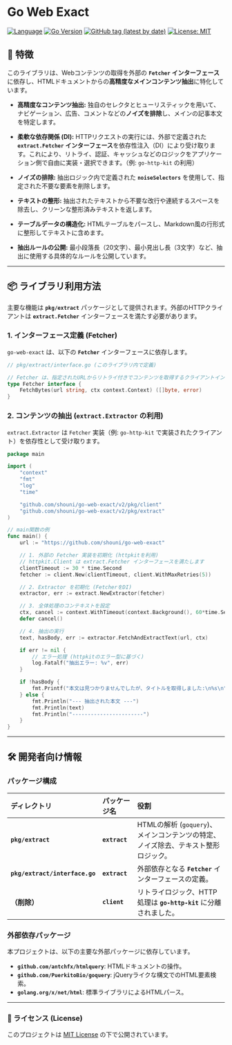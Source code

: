 # Go Web Exact

[![Language](https://img.shields.io/badge/Language-Go-blue)](https://golang.org/)
[![Go Version](https://img.shields.io/github/go-mod/go-version/shouni/go-web-exact)](https://golang.org/)
[![GitHub tag (latest by date)](https://img.shields.io/github/v/tag/shouni/go-web-exact)](https://github.com/shouni/go-web-exact/tags)
[![License: MIT](https://img.shields.io/badge/License-MIT-yellow.svg)](https://opensource.org/licenses/MIT)

## 🚀 特徴

このライブラリは、Webコンテンツの取得を外部の **`Fetcher` インターフェース**に依存し、HTMLドキュメントからの**高精度なメインコンテンツ抽出**に特化しています。

* **高精度なコンテンツ抽出:** 独自のセレクタとヒューリスティックを用いて、ナビゲーション、広告、コメントなどの**ノイズを排除**し、メインの記事本文を特定します。

* **柔軟な依存関係 (DI):** HTTPリクエストの実行には、外部で定義された **`extract.Fetcher` インターフェース**を依存性注入（DI）により受け取ります。これにより、リトライ、認証、キャッシュなどのロジックをアプリケーション側で自由に実装・選択できます。（例: `go-http-kit` の利用）

* **ノイズの排除:** 抽出ロジック内で定義された **`noiseSelectors`** を使用して、指定された不要な要素を削除します。

* **テキストの整形:** 抽出されたテキストから不要な改行や連続するスペースを除去し、クリーンな整形済みテキストを返します。

* **テーブルデータの構造化:** HTMLテーブルをパースし、Markdown風の行形式に整形してテキストに含めます。

* **抽出ルールの公開:** 最小段落長（20文字）、最小見出し長（3文字）など、抽出に使用する具体的なルールを公開しています。

-----

## 📦 ライブラリ利用方法

主要な機能は **`pkg/extract`** パッケージとして提供されます。外部のHTTPクライアントは **`extract.Fetcher`** インターフェースを満たす必要があります。

### 1\. インターフェース定義 (Fetcher)

`go-web-exact` は、以下の **`Fetcher`** インターフェースに依存します。

```go
// pkg/extract/interface.go (このライブラリ内で定義)

// Fetcher は、指定されたURLからリトライ付きでコンテンツを取得するクライアントインターフェースです。
type Fetcher interface {
	FetchBytes(url string, ctx context.Context) ([]byte, error)
}
````

### 2\. コンテンツの抽出 (`extract.Extractor` の利用)

`extract.Extractor` は `Fetcher` 実装（例: `go-http-kit` で実装されたクライアント）を依存性として受け取ります。

```go
package main

import (
    "context"
    "fmt"
    "log"
    "time"

	"github.com/shouni/go-web-exact/v2/pkg/client"
	"github.com/shouni/go-web-exact/v2/pkg/extract"
)

// main関数の例
func main() {
	url := "https://github.com/shouni/go-web-exact"

	// 1. 外部の Fetcher 実装を初期化 (httpkitを利用)
	// httpkit.Client は extract.Fetcher インターフェースを満たします
	clientTimeout := 30 * time.Second
	fetcher := client.New(clientTimeout, client.WithMaxRetries(5))

	// 2. Extractor を初期化 (FetcherをDI)
	extractor, err := extract.NewExtractor(fetcher)

	// 3. 全体処理のコンテキストを設定
	ctx, cancel := context.WithTimeout(context.Background(), 60*time.Second)
	defer cancel()

	// 4. 抽出の実行
	text, hasBody, err := extractor.FetchAndExtractText(url, ctx)

	if err != nil {
		// エラー処理 (httpkitのエラー型に基づく)
		log.Fatalf("抽出エラー: %v", err)
	}

	if !hasBody {
		fmt.Printf("本文は見つかりませんでしたが、タイトルを取得しました:\n%s\n", text)
	} else {
		fmt.Println("--- 抽出された本文 ---")
		fmt.Println(text)
		fmt.Println("-----------------------")
	}
}
```

-----

## 🛠️ 開発者向け情報

### パッケージ構成

| ディレクトリ | パッケージ名 | 役割 |
| :--- | :--- | :--- |
| **`pkg/extract`** | **`extract`** | HTMLの解析 (`goquery`)、メインコンテンツの特定、ノイズ除去、テキスト整形ロジック。 |
| **`pkg/extract/interface.go`** | **`extract`** | 外部依存となる **`Fetcher`** インターフェースの定義。 |
| **（削除）** | **`client`** | リトライロジック、HTTP処理は **`go-http-kit`** に分離されました。 |

### 外部依存パッケージ

本プロジェクトは、以下の主要な外部パッケージに依存しています。

* **`github.com/antchfx/htmlquery`**: HTMLドキュメントの操作。
* **`github.com/PuerkitoBio/goquery`**: jQueryライクな構文でのHTML要素検索。
* **`golang.org/x/net/html`**: 標準ライブラリによるHTMLパース。

-----

### 📜 ライセンス (License)

このプロジェクトは [MIT License](https://opensource.org/licenses/MIT) の下で公開されています。


